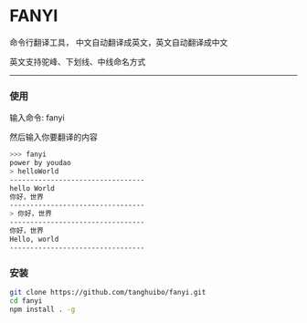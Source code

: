 # FANYI

命令行翻译工具， 中文自动翻译成英文，英文自动翻译成中文

英文支持驼峰、下划线、中线命名方式

------

### 使用
输入命令: fanyi

然后输入你要翻译的内容

```bash
>>> fanyi           
power by youdao
> helloWorld
---------------------------------
hello World
你好，世界
---------------------------------
> 你好，世界
---------------------------------
你好，世界
Hello, world
---------------------------------
```

### 安装

```bash
git clone https://github.com/tanghuibo/fanyi.git
cd fanyi
npm install . -g
```

